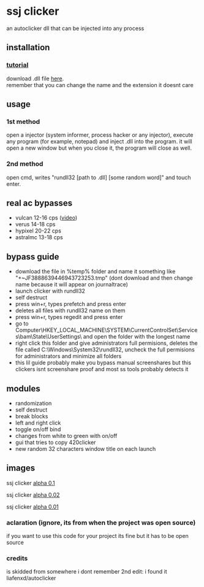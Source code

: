 # ssj clicker
an autoclicker dll that can be injected into any process

## installation
### [tutorial](https://www.youtube.com/watch?v=7lyi2RAchgA)
download .dll file [here](https://github.com/felossj/autoclick/releases/tag/0.1).<br />
remember that you can change the name and the extension it doesnt care

## usage

### 1st method
open a injector (system informer, process hacker or any injector), execute any program (for example, notepad) and inject .dll into the program. it will open a new window but when you close it, the program will close as well.

### 2nd method
open cmd, writes "rundll32 [path to .dll] [some random word]" and touch enter.

## real ac bypasses
- vulcan 12-16 cps ([video](https://youtu.be/UeklgYz6cAI))
- verus 14-18 cps
- hypixel 20-22 cps
- astralmc 13-18 cps

## bypass guide
- download the file in %temp% folder and name it something like "+~JF3888639446943723253.tmp" (dont download and then change name because it will appear on journaltrace)
- launch clicker with rundll32
- self destruct
- press win+r, types prefetch and press enter
- deletes all files with rundll32 name on them
- press win+r, types regedit and press enter
- go to Computer\HKEY_LOCAL_MACHINE\SYSTEM\CurrentControlSet\Services\bam\State\UserSettings\ and open the folder with the longest name
- right click this folder and give administrators full permisions, deletes the file called C:\Windows\System32\rundll32, uncheck the full permisions for administrators and minimize all folders
- this lil guide probably make you bypass manual screenshares but this clickers isnt screenshare proof and most ss tools probably detects it
  
## modules
- randomization
- self destruct
- break blocks
- left and right click
- toggle on/off bind
- changes from white to green with on/off
- gui that tries to copy 420clicker
- new random 32 characters window title on each launch
  
## images
ssj clicker [alpha 0.1](https://imgur.com/a/PF2NRgc)

ssj clicker [alpha 0.02](https://imgur.com/a/fUiSGVg)

ssj clicker [alpha 0.01](https://imgur.com/a/WudtAKY)

### aclaration (ignore, its from when the project was open source)
if you want to use this code for your project its fine but it has to be open source

### credits
is skidded from somewhere i dont remember
2nd edit: i found it 
liafenxd/autoclicker
